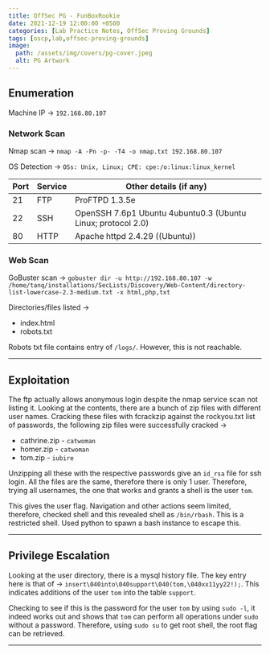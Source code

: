 ```yaml
---
title: OffSec PG - FunBoxRookie
date: 2021-12-19 12:00:00 +0500
categories: [Lab Practice Notes, OffSec Proving Grounds]
tags: [oscp,lab,offsec-proving-grounds]
image:
  path: /assets/img/covers/pg-cover.jpeg
  alt: PG Artwork
---
```


## Enumeration

Machine IP &rarr; `192.168.80.107`

### Network Scan

Nmap scan &rarr; `nmap -A -Pn -p- -T4 -o nmap.txt 192.168.80.107`

OS Detection &rarr;  `OSs: Unix, Linux; CPE: cpe:/o:linux:linux_kernel`

| **Port** | **Service** | **Other details (if any)**                                   |
| -------- | ----------- | ------------------------------------------------------------ |
| 21       | FTP         | ProFTPD 1.3.5e                                               |
| 22       | SSH         | OpenSSH 7.6p1 Ubuntu 4ubuntu0.3 (Ubuntu Linux; protocol 2.0) |
| 80       | HTTP        | Apache httpd 2.4.29 ((Ubuntu))                               |

### Web Scan

GoBuster scan &rarr; `gobuster dir -u http://192.168.80.107 -w /home/tanq/installations/SecLists/Discovery/Web-Content/directory-list-lowercase-2.3-medium.txt -x html,php,txt`

Directories/files listed &rarr;

- index.html
- robots.txt

Robots txt file contains entry of `/logs/`. However, this is not reachable.

---

## Exploitation

The ftp actually allows anonymous login despite the nmap service scan not listing it. Looking at the contents, there are a bunch of zip files with different user names. Cracking these files with fcrackzip against the rockyou.txt list of passwords, the following zip files were successfully cracked &rarr;

- cathrine.zip - `catwoman`
- homer.zip - `catwoman`
- tom.zip - `iubire`

Unzipping all these with the respective passwords give an `id_rsa` file for ssh login. All the files are the same, therefore there is only 1 user. Therefore, trying all usernames, the one that works and grants a shell is the user `tom`.

This gives the user flag. Navigation and other actions seem limited, therefore, checked shell and this revealed shell as `/bin/rbash`. This is a restricted shell. Used python to spawn a bash instance to escape this.

---

## Privilege Escalation

Looking at the user directory, there is a mysql history file. The key entry here is that of &rarr; `insert\040into\040support\040(tom,\040xx11yy22!);`. This indicates additions of the user `tom` into the table `support`.

Checking to see if this is the password for the user `tom` by using `sudo -l`, it indeed works out and shows that `tom` can perform all operations under `sudo` without a password. Therefore, using `sudo su` to get root shell, the root flag can be retrieved.

---
